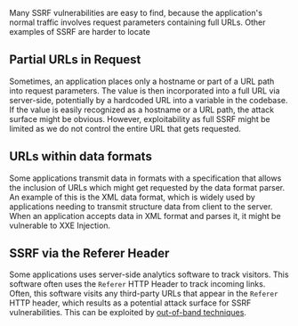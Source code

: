 Many SSRF vulnerabilities are easy to find, because the application's normal traffic involves request parameters containing full URLs. Other examples of SSRF are harder to locate
## Partial URLs in Request
Sometimes, an application places only a hostname or part of a URL path into request parameters. The value is then incorporated into a full URL via server-side, potentially by a hardcoded URL into a variable in the codebase. If the value is easily recognized as a hostname or a URL path, the attack surface might be obvious. However, exploitability as full SSRF might be limited as we do not control the entire URL that gets requested.
## URLs within data formats
<!-- @TODO: Link XXE Injection from Server-side vulnerabilities -->
Some applications transmit data in formats with a specification that allows the inclusion of URLs which might get requested by the data format parser. An example of this is the XML data format, which is widely used by applications needing to transmit structure data from client to the server. When an application accepts data in XML format and parses it, it might be vulnerable to XXE Injection.
## SSRF via the Referer Header
Some applications uses server-side analytics software to track visitors. This software often uses the `Referer` HTTP Header to track incoming links. Often, this software visits any third-party URLs that appear in the `Referer` HTTP header, which results as a potential attack surface for SSRF vulnerabilities. This can be exploited by [out-of-band techniques](obsidian://open?vault=security-notes&file=Offensive%20Security%2FWeb%20Application%20Security%2FServer-side%20Vulnerabilities%2FServer-side%20Request%20Forgery%2FBlind%20SSRF%20Vulnerabilities%2FBlind%20SSRF%20with%20Out-of-Band%20Detection).